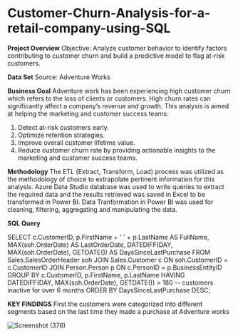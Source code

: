 # Customer-Churn-Analysis-for-a-retail-company-using-SQL

**Project Overview**
Objective: Analyze customer behavior to identify factors contributing to customer churn and build a predictive model to flag at-risk customers.

**Data Set**
Source: Adventure Works

**Business Goal**
Adventure work has been experiencing high customer churn which refers to the loss of clients or customers. High churn rates can significantly affect a company’s revenue and growth. This analysis is aimed at helping the marketing and customer success teams:
1. Detect at-risk customers early.
2. Optimize retention strategies.
3. Improve overall customer lifetime value.
4. Reduce customer churn rate by providing actionable insights to the marketing and customer success teams.

**Methodology**
The ETL (Extract, Transform, Load) process was utilized as the methodology of choice to extrapolate pertinent information for this analysis. Azure Data Studio database was used to write queries to extract the required data and the results retrieved was saved in Excel to be transformed in Power BI. Data Tranformation in Power BI was used for
cleaning, filtering, aggregating and manipulating the data.

**SQL Query**

SELECT 
    c.CustomerID,
    p.FirstName + ' ' + p.LastName AS FullName,
    MAX(soh.OrderDate) AS LastOrderDate,
    DATEDIFF(DAY, MAX(soh.OrderDate), GETDATE()) AS DaysSinceLastPurchase
FROM Sales.SalesOrderHeader soh
JOIN Sales.Customer c ON soh.CustomerID = c.CustomerID
JOIN Person.Person p ON c.PersonID = p.BusinessEntityID
GROUP BY c.CustomerID, p.FirstName, p.LastName
HAVING DATEDIFF(DAY, MAX(soh.OrderDate), GETDATE()) > 180 -- customers inactive for over 6 months
ORDER BY DaysSinceLastPurchase DESC;

**KEY FINDINGS**
First the customers were categorized into different segments based on the last time they made a purchase at Adventure works



 ![Screenshot (376)](https://github.com/Tolulope88/Library-Loan-Solution/blob/main/Screenshot%20(376).png)
